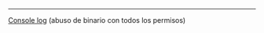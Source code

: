 
----------------
[Console log](/Maquinas%20De%20Dockerlabs/Maquinas%20Faciles/Console%20log.md) (abuso de binario con todos los permisos)
